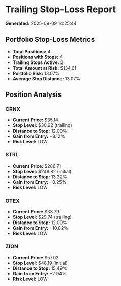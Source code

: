 # Trailing Stop-Loss Report

**Generated:** 2025-09-09 14:25:44

## Portfolio Stop-Loss Metrics

- **Total Positions:** 4
- **Positions with Stops:** 4
- **Trailing Stops Active:** 2
- **Total Amount at Risk:** $134.61
- **Portfolio Risk:** 13.07%
- **Average Stop Distance:** 13.07%

## Position Analysis

### CRNX
- **Current Price:** $35.14
- **Stop Level:** $30.92 (trailing)
- **Distance to Stop:** 12.00%
- **Gain from Entry:** +8.12%
- **Risk Level:** LOW

### STRL
- **Current Price:** $286.71
- **Stop Level:** $248.82 (initial)
- **Distance to Stop:** 13.22%
- **Gain from Entry:** +0.25%
- **Risk Level:** LOW

### OTEX
- **Current Price:** $33.79
- **Stop Level:** $29.74 (trailing)
- **Distance to Stop:** 12.00%
- **Gain from Entry:** +10.82%
- **Risk Level:** LOW

### ZION
- **Current Price:** $57.02
- **Stop Level:** $48.19 (initial)
- **Distance to Stop:** 15.49%
- **Gain from Entry:** +2.94%
- **Risk Level:** LOW

